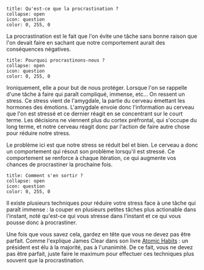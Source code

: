 ```ad-help
title: Qu'est-ce que la procrastination ?
collapse: open
icon: question
color: 0, 255, 0
```

La procrastination est le fait que l'on évite une tâche sans bonne raison que l'on devait faire en sachant que notre comportement aurait des conséquences négatives.

```ad-help
title: Pourquoi procrastinons-nous ?
collapse: open
icon: question
color: 0, 255, 0
```

Ironiquement, elle a pour but de nous protéger. Lorsque l'on se rappelle d'une tâche à faire qui paraît compliqué, immense, etc... On ressent un stress. Ce stress vient de l'amygdale, la partie du cerveau émettant les hormones des émotions. L'amygdale envoie donc l'information au cerveau que l'on est stressé et ce dernier réagit en se concentrant sur le court terme. Les décisions ne viennent plus du cortex préfrontal, qui s'occupe du long terme, et notre cerveau réagit donc par l'action de faire autre chose pour réduire notre stress.

Le problème ici est que notre stress se réduit bel et bien. Le cerveau a donc un comportement qui résout son problème lorsqu'il est stressé. Ce comportement se renforce à chaque itération, ce qui augmente vos chances de procrastiner la prochaine fois. 

```ad-help
title: Comment s'en sortir ?
collapse: open
icon: question
color: 0, 255, 0
```

Il existe plusieurs techniques pour réduire votre stress face à une tâche qui paraît immense : la couper en plusieurs petites tâches plus actionable dans l'instant, noté qu'est-ce qui vous stresse dans l'instant et ce qui vous pousse donc à procrastiner.

Une fois que vous savez cela, gardez en tête que vous ne devez pas être parfait. Comme l'explique James Clear dans son livre <u>Atomic Habits</u> : un président est élu à la majorité, pas à l'unanimité. De ce fait, vous ne devez pas être parfait, juste faire le maximum pour effectuer ces techniques plus souvent que la procrastination.
